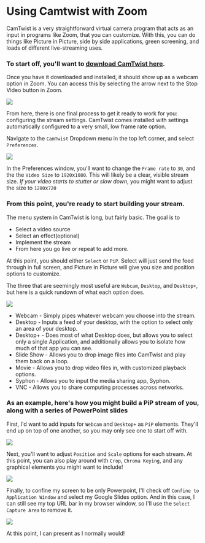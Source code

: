 # Using Camtwist with Zoom

CamTwist is a very straightforward virtual camera program that acts as an input in programs like Zoom, that you can customize. With this, you can do things like Picture in Picture, side by side applications, green screening, and loads of different live-streaming uses.

### To start off, you'll want to [download CamTwist here](http://camtwiststudio.com/download/).

Once you have it downloaded and installed, it should show up as a webcam option in Zoom. You can access this by selecting the arrow next to the Stop Video button in Zoom.

![](https://files.slack.com/files-pri/T0HTW3H0V-F018WQHL39S/screen_shot_2020-08-12_at_9.48.23_am.png?pub_secret=2b88c050a1)

From here, there is one final process to get it ready to work for you: configuring the stream settings. CamTwist comes installed with settings automatically configured to a very small, low frame rate option.

Navigate to the `CamTwist` Dropdown menu in the top left corner, and select `Preferences`.

![](https://files.slack.com/files-pri/T0HTW3H0V-F018QR3JNJF/screen_shot_2020-08-12_at_9.53.45_am.png?pub_secret=62bfaff264)

In the Preferences window, you'll want to change the `Frame rate` to `30`, and the the `Video Size` to `1920`x`1080`. This will likely be a clear, visible stream size. *If your video starts to stutter or slow down*, you might want to adjust the size to `1280`x`720`

### From this point, you're ready to start building your stream.

The menu system in CamTwist is long, but fairly basic. The goal is to
- Select a video source
- Select an effect(optional)
- Implement the stream
- From here you go live or repeat to add more.

At this point, you should either `Select` or `PiP`. Select will just send the feed through in full screen, and Picture in Picture will give you size and position options to customize.

The three that are seemingly most useful are `Webcam`, `Desktop`, and `Desktop+`, but here is a quick rundown of what each option does.

![](https://files.slack.com/files-pri/T0HTW3H0V-F0193818CGZ/screen_shot_2020-08-12_at_9.58.14_am.png?pub_secret=e9a6126489)

- Webcam - Simply pipes whatever webcam you choose into the stream.
- Desktop - Inputs a feed of your desktop, with the option to select only an area of your desktop.
- Desktop+ - Does most of what Desktop does, but allows you to select only a single Application, and additionally allows you to isolate how much of that app you can see.
- Slide Show - Allows you to drop image files into CamTwist and play them back on a loop.
- Movie - Allows you to drop video files in, with customized playback options.
- Syphon - Allows you to input the media sharing app, Syphon.
- VNC - Allows you to share computing processes across networks.

### As an example, here's how you might build a PiP stream of you, along with a series of PowerPoint slides

First, I'd want to add inputs for `Webcam` and `Desktop+` as `PiP` elements. They'll end up on top of one another, so you may only see one to start off with.

![](https://files.slack.com/files-pri/T0HTW3H0V-F018QK1HWGJ/screen_shot_2020-08-12_at_10.19.44_am.png?pub_secret=b00254c532)

Next, you'll want to adjust `Position` and `Scale` options for each stream. At this point, you can also play around with `Crop`, `Chroma Keying`, and any graphical elements you might want to include!

![](https://files.slack.com/files-pri/T0HTW3H0V-F018QK1JS8J/screen_shot_2020-08-12_at_10.23.18_am.png?pub_secret=7c482be18c)

Finally, to confine my screen to be only Powerpoint, I'll check off `Confine to Application Window` and select my Google Slides option. And in this case, I can still see my top URL bar in my browser window, so I'll use the `Select Capture Area` to remove it.

![](https://files.slack.com/files-pri/T0HTW3H0V-F018HT3B6Q6/screen_shot_2020-08-12_at_10.27.50_am.png?pub_secret=656243dc5b)

At this point, I can present as I normally would!
